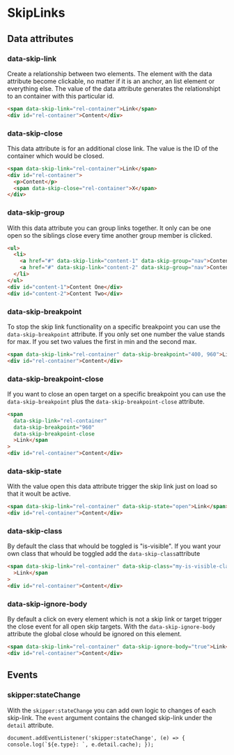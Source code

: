 # SkipLinks

## Data attributes

### data-skip-link

Create a relationship between two elements. The element with the data attribute become clickable, no matter if it is an anchor, an list element or everything else. The value of the data attribute generates the relationshipt to an container with this particular id.

```html
<span data-skip-link="rel-container">Link</span>
<div id="rel-container">Content</div>
```

### data-skip-close

This data attribute is for an additional close link. The value is the ID of the container which would be closed.

```html
<span data-skip-link="rel-container">Link</span>
<div id="rel-container">
  <p>Content</p>
  <span data-skip-close="rel-container">X</span>
</div>
```

### data-skip-group

With this data attribute you can group links together. It only can be one open so the siblings close every time another group member is clicked.

```html
<ul>
  <li>
    <a href="#" data-skip-link="content-1" data-skip-group="nav">Content One</a>
    <a href="#" data-skip-link="content-2" data-skip-group="nav">Content Two</a>
  </li>
</ul>
<div id="content-1">Content One</div>
<div id="content-2">Content Two</div>
```

### data-skip-breakpoint

To stop the skip link functionality on a specific breakpoint you can use the `data-skip-breakpoint` attribute. If you only set one number the value stands for max. If you set two values the first in min and the second max.

```html
<span data-skip-link="rel-container" data-skip-breakpoint="400, 960">Link</span>
<div id="rel-container">Content</div>
```

### data-skip-breakpoint-close

If you want to close an open target on a specific breakpoint you can use the `data-skip-breakpoint` plus the `data-skip-breakpoint-close` attribute.

```html
<span
  data-skip-link="rel-container"
  data-skip-breakpoint="960"
  data-skip-breakpoint-close
  >Link</span
>
<div id="rel-container">Content</div>
```

### data-skip-state

With the value open this data attribute trigger the skip link just on load so that it woult be active.

```html
<span data-skip-link="rel-container" data-skip-state="open">Link</span>
<div id="rel-container">Content</div>
```

### data-skip-class

By default the class that whould be toggled is "is-visible". If you want your own class that whould be toggled add the `data-skip-class`attribute

```html
<span data-skip-link="rel-container" data-skip-class="my-is-visible-class"
  >Link</span
>
<div id="rel-container">Content</div>
```

### data-skip-ignore-body

By default a click on every element which is not a skip link or target trigger the close event for all open skip targets. With the `data-skip-ignore-body` attribute the global close whould be ignored on this element.

```html
<span data-skip-link="rel-container" data-skip-ignore-body="true">Link</span>
<div id="rel-container">Content</div>
```

## Events

### skipper:stateChange

With the `skipper:stateChange` you can add own logic to changes of each skip-link. The `event` argument contains the changed skip-link under the `detail` attribute.

```html
document.addEventListener('skipper:stateChange', (e) => {
console.log(`${e.type}: `, e.detail.cache); });
```
